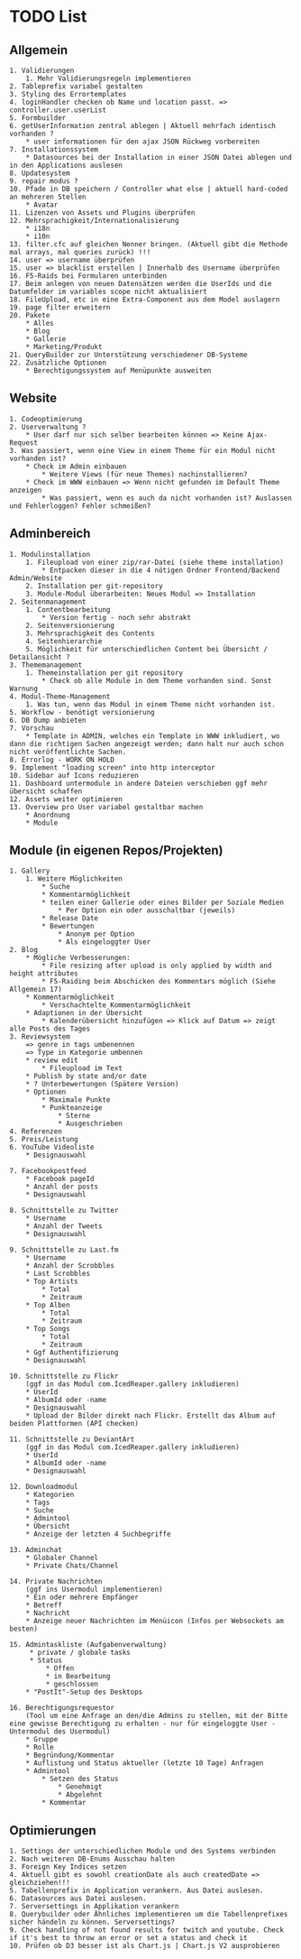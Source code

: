 # TODO List

## Allgemein
    1. Validierungen
        1. Mehr Validierungsregeln implementieren
    2. Tableprefix variabel gestalten
    3. Styling des Errortemplates
    4. loginHandler checken ob Name und location passt. => controller.user.userList
    5. Formbuilder
    6. getUserInformation zentral ablegen | Aktuell mehrfach identisch vorhanden ?
        * user informationen für den ajax JSON Rückweg vorbereiten
    7. Installationssystem
        * Datasources bei der Installation in einer JSON Datei ablegen und in den Applications auslesen
    8. Updatesystem
    9. repair modus ?
    10. Pfade in DB speichern / Controller what else | aktuell hard-coded an mehreren Stellen
        * Avatar
    11. Lizenzen von Assets und Plugins überprüfen
    12. Mehrsprachigkeit/Internationalisierung
        * i18n
        * i10n
    13. filter.cfc auf gleichen Nenner bringen. (Aktuell gibt die Methode mal arrays, mal queries zurück) !!!
    14. user => username überprüfen
    15. user => blacklist erstellen | Innerhalb des Username überprüfen
    16. F5-Raids bei Formularen unterbinden
    17. Beim anlegen von neuen Datensätzen werden die UserIds und die Datumfelder im variables scope nicht aktualisiert
    18. FileUpload, etc in eine Extra-Component aus dem Model auslagern
    19. page filter erweitern
    20. Pakete
        * Alles
        * Blog
        * Gallerie
        * Marketing/Produkt
    21. QueryBuilder zur Unterstützung verschiedener DB-Systeme
    22. Zusätzliche Optionen
        * Berechtigungssystem auf Menüpunkte ausweiten

## Website
    1. Codeoptimierung
    2. Userverwaltung ?
        * User darf nur sich selber bearbeiten können => Keine Ajax-Request
    3. Was passiert, wenn eine View in einem Theme für ein Modul nicht vorhanden ist?
        * Check im Admin einbauen
            * Weitere Views (für neue Themes) nachinstallieren?
        * Check im WWW einbauen => Wenn nicht gefunden im Default Theme anzeigen
            * Was passiert, wenn es auch da nicht vorhanden ist? Auslassen und Fehlerloggen? Fehler schmeißen?

## Adminbereich
    1. Modulinstallation
        1. Fileupload von einer zip/rar-Datei (siehe theme installation)
            * Entpacken dieser in die 4 nötigen Ordner Frontend/Backend Admin/Website
        2. Installation per git-repository
        3. Module-Modul überarbeiten: Neues Modul => Installation
    2. Seitenmanagement
        1. Contentbearbeitung
            * Version fertig - noch sehr abstrakt
        2. Seitenversionierung
        3. Mehrsprachigkeit des Contents
        4. Seitenhierarchie
        5. Möglichkeit für unterschiedlichen Content bei Übersicht / Detailansicht ?
    3. Thememanagement
        1. Themeinstallation per git repository
            * Check ob alle Module in dem Theme vorhanden sind. Sonst Warnung
    4. Modul-Theme-Management
        1. Was tun, wenn das Modul in einem Theme nicht vorhanden ist.
    5. Workflow - benötigt versionierung
    6. DB Dump anbieten
    7. Vorschau
        * Template in ADMIN, welches ein Template in WWW inkludiert, wo dann die richtigen Sachen angezeigt werden; dann halt nur auch schon nicht veröffentlichte Sachen.
    8. Errorlog - WORK ON HOLD
    9. Implement "loading screen" into http interceptor
    10. Sidebar auf Icons reduzieren
    11. Dashboard untermodule in andere Dateien verschieben ggf mehr übersicht schaffen
    12. Assets weiter optimieren
    13. Overview pro User variabel gestaltbar machen
        * Anordnung
        * Module

## Module (in eigenen Repos/Projekten)
    1. Gallery
        1. Weitere Möglichkeiten
            * Suche
            * Kommentarmöglichkeit
            * teilen einer Gallerie oder eines Bilder per Soziale Medien
                * Per Option ein oder ausschaltbar (jeweils)
            * Release Date
            * Bewertungen
                * Anonym per Option
                * Als eingeloggter User
    2. Blog
        * Mögliche Verbesserungen:
            * File resizing after upload is only applied by width and height attributes
            * F5-Raiding beim Abschicken des Kommentars möglich (Siehe Allgemein 17)
        * Kommentarmöglichkeit
            * Verschachtelte Kommentarmöglichkeit
        * Adaptionen in der Übersicht
            * Kalenderübersicht hinzufügen => Klick auf Datum => zeigt alle Posts des Tages
    3. Reviewsystem
        => genre in tags umbenennen
        => Type in Kategorie umbennen
        * review edit
            * Fileupload im Text
        * Publish by state and/or date
        * ? Unterbewertungen (Spätere Version)
        * Optionen
            * Maximale Punkte
            * Punkteanzeige
                * Sterne
                * Ausgeschrieben
    4. Referenzen
    5. Preis/Leistung
    6. YouTube Videoliste
        * Designauswahl

    7. Facebookpostfeed
        * Facebook pageId
        * Anzahl der posts
        * Designauswahl

    8. Schnittstelle zu Twitter
        * Username
        * Anzahl der Tweets
        * Designauswahl
    
    9. Schnittstelle zu Last.fm
        * Username
        * Anzahl der Scrobbles
        * Last Scrobbles
        * Top Artists
            * Total
            * Zeitraum
        * Top Alben
            * Total
            * Zeitraum
        * Top Songs
            * Total
            * Zeitraum
        * Ggf Authentifizierung
        * Designauswahl
    
    10. Schnittstelle zu Flickr
        (ggf in das Modul com.IcedReaper.gallery inkludieren)
        * UserId
        * AlbumId oder -name
        * Designauswahl
        * Upload der Bilder direkt nach Flickr. Erstellt das Album auf beiden Plattformen (API checken)
    
    11. Schnittstelle zu DeviantArt
        (ggf in das Modul com.IcedReaper.gallery inkludieren)
        * UserId
        * AlbumId oder -name
        * Designauswahl
    
    12. Downloadmodul
        * Kategorien
        * Tags
        * Suche
        * Admintool
        * Übersicht
        * Anzeige der letzten 4 Suchbegriffe
    
    13. Adminchat
        * Globaler Channel
        * Private Chats/Channel
    
    14. Private Nachrichten
        (ggf ins Usermodul implementieren)
        * Ein oder mehrere Empfänger
        * Betreff
        * Nachricht
        * Anzeige neuer Nachrichten im Menüicon (Infos per Websockets am besten)
    
    15. Admintaskliste (Aufgabenverwaltung)
         * private / globale tasks
         * Status
             * Offen
             * in Bearbeitung
             * geschlossen
        * "PostIt"-Setup des Desktops
    
    16. Berechtigungsrequestor
        (Tool um eine Anfrage an den/die Admins zu stellen, mit der Bitte eine gewisse Berechtigung zu erhalten - nur für eingeloggte User - Untermodul des Usermodul)
        * Gruppe
        * Rolle
        * Begründung/Kommentar
        * Auflistung und Status aktueller (letzte 10 Tage) Anfragen
        * Admintool
            * Setzen des Status
                * Genehmigt
                * Abgelehnt 
            * Kommentar
    

## Optimierungen
    1. Settings der unterschiedlichen Module und des Systems verbinden
    2. Nach weiteren DB-Enums Ausschau halten
    3. Foreign Key Indices setzen
    4. Aktuell gibt es sowohl creationDate als auch createdDate => gleichziehen!!!
    5. Tabellenprefix in Application verankern. Aus Datei auslesen.
    6. Datasources aus Datei auslesen.
    7. Serversettings in Applikation verankern
    8. Querybuilder oder Ähnliches implementieren um die Tabellenprefixes sicher händeln zu können. Serversettings?
    9. Check handling of not found results for twitch and youtube. Check if it's best to throw an error or set a status and check it
    10. Prüfen ob D3 besser ist als Chart.js | Chart.js V2 ausprobieren